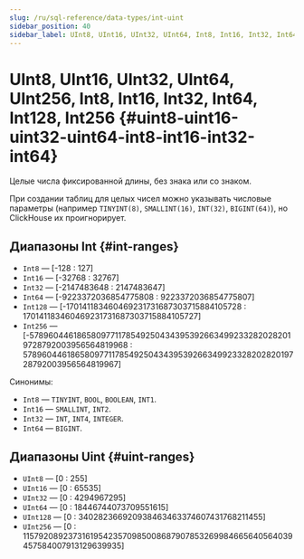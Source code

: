 ```yaml
---
slug: /ru/sql-reference/data-types/int-uint
sidebar_position: 40
sidebar_label: UInt8, UInt16, UInt32, UInt64, Int8, Int16, Int32, Int64
---
```


# UInt8, UInt16, UInt32, UInt64, UInt256, Int8, Int16, Int32, Int64, Int128, Int256 {#uint8-uint16-uint32-uint64-int8-int16-int32-int64}

Целые числа фиксированной длины, без знака или со знаком.

При создании таблиц для целых чисел можно указывать числовые параметры (например `TINYINT(8)`, `SMALLINT(16)`, `INT(32)`, `BIGINT(64)`), но ClickHouse их проигнорирует.

## Диапазоны Int {#int-ranges}

-   `Int8` — \[-128 : 127\]
-   `Int16` — \[-32768 : 32767\]
-   `Int32` — \[-2147483648 : 2147483647\]
-   `Int64` — \[-9223372036854775808 : 9223372036854775807\]
-   `Int128` — \[-170141183460469231731687303715884105728 : 170141183460469231731687303715884105727\]
-   `Int256` — \[-57896044618658097711785492504343953926634992332820282019728792003956564819968 : 57896044618658097711785492504343953926634992332820282019728792003956564819967\]

Синонимы:

-   `Int8` — `TINYINT`, `BOOL`, `BOOLEAN`, `INT1`.
-   `Int16` — `SMALLINT`, `INT2`.
-   `Int32` — `INT`, `INT4`, `INTEGER`.
-   `Int64` — `BIGINT`.

## Диапазоны Uint {#uint-ranges}

-   `UInt8` — \[0 : 255\]
-   `UInt16` — \[0 : 65535\]
-   `UInt32` — \[0 : 4294967295\]
-   `UInt64` — \[0 : 18446744073709551615\]
-   `UInt128` — \[0 : 340282366920938463463374607431768211455\]
-   `UInt256` — \[0 : 115792089237316195423570985008687907853269984665640564039457584007913129639935\]
